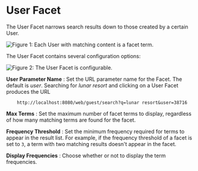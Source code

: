 # User Facet [](id=user-facet)

The User Facet narrows search results down to those created by a certain User.

![Figure 1: Each User with matching content is a facet term.](../../../images/search-user-facet.png)

The User Facet contains several configuration options:

![Figure 2: The User Facet is configurable.](../../../images/search-user-facet-config.png)

**User Parameter Name**
: Set the URL parameter name for the Facet. The default is *user*. Searching for
*lunar resort* and clicking on a User Facet produces the URL

        http://localhost:8080/web/guest/search?q=lunar resort&user=38716

**Max Terms**
: Set the maximum number of facet terms to display, regardless of how
many matching terms are found for the facet.

**Frequency Threshold**
: Set the minimum frequency required for terms to appear in the result list. For
example, if the frequency threshold of a facet is set to `3`, a term with two
matching results doesn't appear in the facet.

**Display Frequencies**
: Choose whether or not to display the term frequencies.
